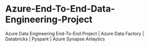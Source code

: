 # Azure-End-To-End-Data-Engineering-Project
Azure Data Engineering End-To-End Project | Azure Data Factory | Databricks | Pyspark | Azure Synapse Anlaytics
